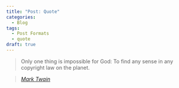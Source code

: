 ```yaml
---
title: "Post: Quote"
categories:
  - Blog
tags:
  - Post Formats
  - quote
draft: true
---
```


> Only one thing is impossible for God: To find any sense in any copyright law on the planet.
  
> <cite><a href="http://www.brainyquote.com/quotes/quotes/m/marktwain163473.html">Mark Twain</a></cite>